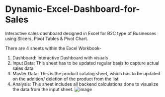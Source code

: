 # Dynamic-Excel-Dashboard-for-Sales
Interactive sales dashboard designed in Excel for B2C type of Businesses using Slicers, Pivot Tables &amp; Pivot Chart.

There are 4 sheets within the Excel Workbook-
1. Dashboard: Interactive Dashboard with visuals
2. Input Data: This sheet has to be updated regular basis to capture actual sales data
3. Master Data: This is the product catalog sheet, which has to be updated on the addition/ deletion of the product from the list
4. Analysis: This sheet includes all backend calculations done to visualize the data from the input sheet.
![image](https://github.com/falguni2904/Dynamic-Excel-Dashboard-for-Sales/assets/71444769/541cb678-d3b3-4892-a883-860bfd3ae7a3)
